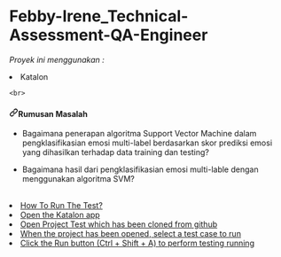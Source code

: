 # Febby-Irene_Technical-Assessment-QA-Engineer
*Proyek ini menggunakan :*
<li> Katalon

    <br>
<h4 id="user-content-rm" dir="auto"><a id="user-content-rumusan-masalah" class="anchor" aria-hidden="true" href="#rumusan-masalah"><svg class="octicon octicon-link" viewBox="0 0 16 16" version="1.1" width="16" height="16" aria-hidden="true"><path fill-rule="evenodd" d="M7.775 3.275a.75.75 0 001.06 1.06l1.25-1.25a2 2 0 112.83 2.83l-2.5 2.5a2 2 0 01-2.83 0 .75.75 0 00-1.06 1.06 3.5 3.5 0 004.95 0l2.5-2.5a3.5 3.5 0 00-4.95-4.95l-1.25 1.25zm-4.69 9.64a2 2 0 010-2.83l2.5-2.5a2 2 0 012.83 0 .75.75 0 001.06-1.06 3.5 3.5 0 00-4.95 0l-2.5 2.5a3.5 3.5 0 004.95 4.95l1.25-1.25a.75.75 0 00-1.06-1.06l-1.25 1.25a2 2 0 01-2.83 0z"></path></svg></a>Rumusan Masalah</h4>
<ul dir="auto">
  <li>Bagaimana penerapan algoritma Support Vector Machine dalam pengklasifikasian emosi multi-label berdasarkan skor prediksi emosi yang dihasilkan terhadap data training dan testing?</li>
</ul>
<ul dir="auto">
  <li>Bagaimana hasil dari pengklasifikasian emosi multi-lable dengan menggunakan algoritma SVM?</li>
</ul>
<br>
  <li><a href="#langkah">How To Run The Test?</a></li>
  <li><a href="#langkah">Open the Katalon app</a></li>
  <li><a href="#langkah">Open Project Test which has been cloned from github</a></li>
  <li><a href="#langkah">When the project has been opened, select a test case to run</a></li>
   <li><a href="#langkah">Click the Run button (Ctrl + Shift + A) to perform testing running</a></li>  
    
    
  
